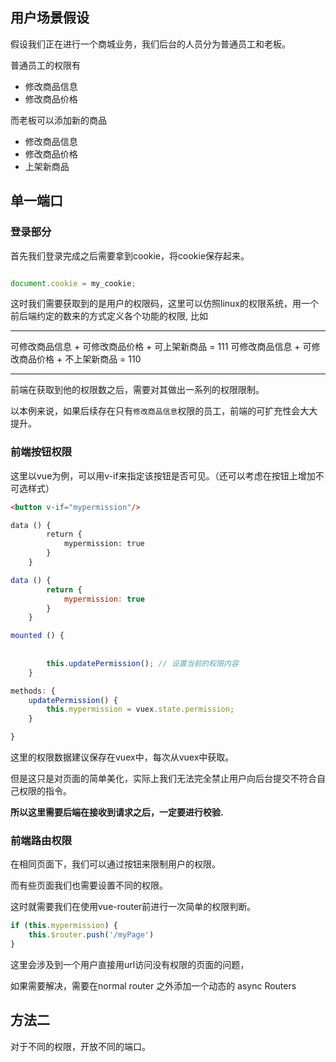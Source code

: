 ## 用户场景假设

假设我们正在进行一个商城业务，我们后台的人员分为普通员工和老板。

普通员工的权限有

- 修改商品信息
- 修改商品价格


而老板可以添加新的商品

- 修改商品信息
- 修改商品价格
- 上架新商品

## 单一端口

### 登录部分

首先我们登录完成之后需要拿到cookie，将cookie保存起来。

```js

document.cookie = my_cookie;

```

这时我们需要获取到的是用户的权限码，这里可以仿照linux的权限系统，用一个前后端约定的数来的方式定义各个功能的权限, 比如

----
可修改商品信息 + 可修改商品价格 + 可上架新商品 = 111
可修改商品信息 + 可修改商品价格 + 不上架新商品 = 110

----

前端在获取到他的权限数之后，需要对其做出一系列的权限限制。

以本例来说，如果后续存在只有`修改商品信息`权限的员工，前端的可扩充性会大大提升。

### 前端按钮权限

这里以vue为例，可以用v-if来指定该按钮是否可见。（还可以考虑在按钮上增加不可选样式）

```html
<button v-if="mypermission"/>

data () {
        return {
            mypermission: true
        }
    }


```

```js
data () {
        return {
            mypermission: true
        }
    }

mounted () {
        
        
        this.updatePermission(); // 设置当前的权限内容
    }

methods: {
    updatePermission() {
        this.mypermission = vuex.state.permission;
    }

}

```

这里的权限数据建议保存在vuex中，每次从vuex中获取。

但是这只是对页面的简单美化，实际上我们无法完全禁止用户向后台提交不符合自己权限的指令。

**所以这里需要后端在接收到请求之后，一定要进行校验.**

### 前端路由权限

在相同页面下，我们可以通过按钮来限制用户的权限。

而有些页面我们也需要设置不同的权限。

这时就需要我们在使用vue-router前进行一次简单的权限判断。

```js
if (this.mypermission) {
    this.$router.push('/myPage')
}

```

这里会涉及到一个用户直接用url访问没有权限的页面的问题，

如果需要解决，需要在normal router 之外添加一个动态的 async Routers

## 方法二

对于不同的权限，开放不同的端口。


